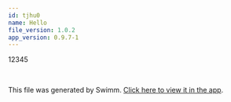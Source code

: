 ```yaml
---
id: tjhu0
name: Hello
file_version: 1.0.2
app_version: 0.9.7-1
---
```


12345

<br/>

This file was generated by Swimm. [Click here to view it in the app](http://localhost:5000/repos/ls4DA2fLasmQuEbT4ipw/docs/tjhu0).